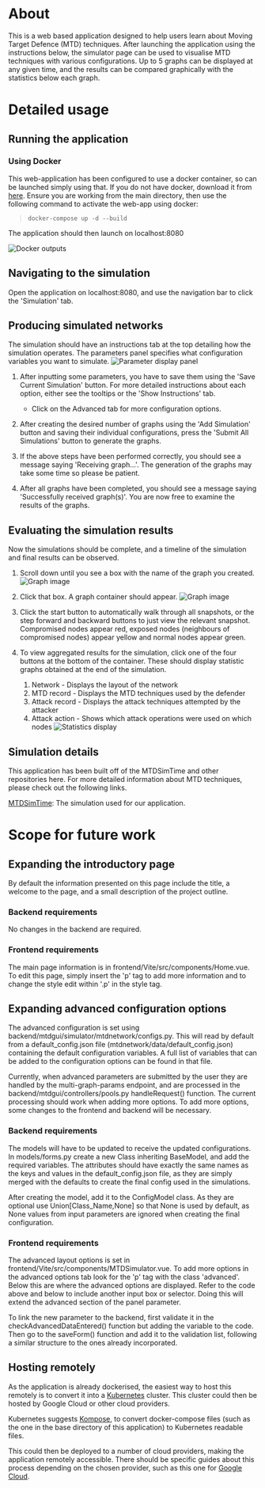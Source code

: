 # About 

This is a web based application designed to help users learn about Moving Target Defence (MTD) techniques. 
After launching the application using the instructions below, the simulator page can be used to visualise 
MTD techniques with various configurations. Up to 5 graphs can be displayed at any given time, and the results 
can be compared graphically with the statistics below each graph. 

# Detailed usage 

## Running the application 

### Using Docker

This web-application has been configured to use a docker container, so can be launched 
simply using that. If you do not have docker, download it from [here](https://www.docker.com/products/docker-desktop/). 
Ensure you are working from the main directory, then use the following 
command to activate the web-app using docker: 

>  `docker-compose up -d --build`

The application should then launch on localhost:8080

![Docker outputs](./imgs/docker.png)

## Navigating to the simulation

Open the application on localhost:8080, and use the navigation bar to click the 'Simulation' tab.

## Producing simulated networks 

The simulation should have an instructions tab at the top detailing how the simulation operates. The parameters panel specifies what configuration variables you want to simulate. 
![Parameter display panel](./imgs/sim_panel.png)
1. After inputting some parameters, you have to save them using the 'Save Current Simulation' button. For more detailed instructions about each option, either see the tooltips or the 'Show Instructions' tab.
    * Click on the Advanced tab for more configuration options. 

2. After creating the desired number of graphs using the 'Add Simulation' button and saving their individual configurations, press the 'Submit All Simulations' button to generate the graphs. 

3. If the above steps have been performed correctly, you should see a message saying 'Receiving graph...'. The generation of the graphs may take some time so please be patient. 

4. After all graphs have been completed, you should see a message saying 'Successfully received graph(s)'. You are now free to examine the results of the graphs. 

## Evaluating the simulation results

Now the simulations should be complete, and a timeline of the simulation and final results can be observed. 

1. Scroll down until you see a box with the name of the graph you created. 
![Graph image](./imgs/selection.png)


2. Click that box. A graph container should appear. 
![Graph image](./imgs/graph_image.png)

3. Click the start button to automatically walk through all snapshots, or the step forward and backward buttons to just view the relevant snapshot. Compromised nodes appear red, exposed nodes (neighbours of compromised nodes) appear yellow and normal nodes appear green. 

4. To view aggregated results for the simulation, click one of the four buttons at the bottom of the container. These should display statistic graphs obtained at the end of the simulation.
    1. Network - Displays the layout of the network
    2. MTD record - Displays the MTD techniques used by the defender  
    3. Attack record - Displays the attack techniques attempted by the attacker 
    4. Attack action - Shows which attack operations were used on which nodes
![Statistics display](./imgs/stats.png)


## Simulation details

This application has been built off of the MTDSimTime and other repositories here. For more 
detailed information about MTD techniques, please check out the following links.

[MTDSimTime](https://github.com/MoeBuTa/MTDSimTime): The simulation used for our application. 

# Scope for future work

## Expanding the introductory page

By default the information presented on this page include the title, a welcome to the page, and a small description of the project outline.

### Backend requirements 

No changes in the backend are required.

### Frontend requirements 

The main page information is in frontend/Vite/src/components/Home.vue.
To edit this page, simply insert the 'p' tag to add more information and to change the style edit within '.p' in the style tag.

## Expanding advanced configuration options 

The advanced configuration is set using backend/mtdgui/simulator/mtdnetwork/configs.py. 
This will read by default from a default_config.json file (mtdnetwork/data/default_config.json) containing the default 
configuration variables. A full list of variables that can be added to the configuration 
options can be found in that file. 

Currently, when advanced parameters are submitted by the user they are handled by the multi-graph-params endpoint, and are processed in the 
backend/mtdgui/controllers/pools.py handleRequest() function. The current processing should work when adding more options. To add more options, some changes to the frontend and backend will be necessary.  

### Backend requirements 

The models will have to be updated to receive the updated configurations. In models/forms.py create a new Class inheriting BaseModel, and add the required variables. The attributes should have exactly the same names as the keys and values in the default_config.json file, as they are simply merged with the defaults to create the final config used in the simulations. 

After creating the model, add it to the ConfigModel class. As they are optional use Union\[Class_Name,None] so that None is used by default, as None values from input parameters are ignored when creating the final configuration. 


### Frontend requirements

The advanced layout options is set in frontend/Vite/src/components/MTDSimulator.vue. 
To add more options in the advanced options tab look for the 'p' tag with the class 'advanced'. Below this are where the advanced options are displayed.
Refer to the code above and below to include another input box or selector. Doing this will extend the advanced section of the panel parameter.

To link the new parameter to the backend, first validate it in the checkAdvancedDataEntered() function but adding the variable to the code. Then go to the saveForm() function and add it to the validation list, following a similar structure to the ones already incorporated.

## Hosting remotely

As the application is already dockerised, the easiest way to host this remotely is to convert it into a [Kubernetes](https://kubernetes.io/docs/home/) cluster. This cluster could then be hosted by Google Cloud or other cloud providers. 

Kubernetes suggests [Kompose](https://kubernetes.io/docs/tasks/configure-pod-container/translate-compose-kubernetes/), to convert docker-compose files (such as the one in the base directory of this application) to Kubernetes readable files. 

This could then be deployed to a number of cloud providers, making the application remotely accessible. There should be specific guides about this process depending on the chosen provider, such as this one for [Google Cloud](https://z2jh.jupyter.org/en/latest/kubernetes/google/step-zero-gcp.html).
